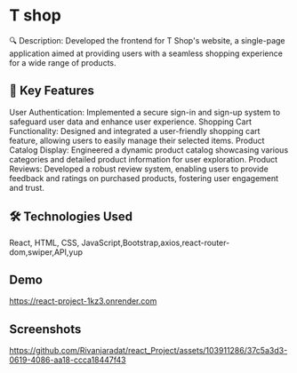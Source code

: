 
# T shop

🔍 Description: Developed the frontend for T Shop's website, a single-page application aimed at providing users with a seamless shopping experience for a wide range of products.


## 🎯 Key Features
User Authentication: Implemented a secure sign-in and sign-up system to safeguard user data and enhance user experience. Shopping Cart Functionality: Designed and integrated a user-friendly shopping cart feature, allowing users to easily manage their selected items. Product Catalog Display: Engineered a dynamic product catalog showcasing various categories and detailed product information for user exploration. Product Reviews: Developed a robust review system, enabling users to provide feedback and ratings on purchased products, fostering user engagement and trust.
## 🛠️ Technologies Used
React, HTML, CSS, JavaScript,Bootstrap,axios,react-router-dom,swiper,API,yup
## Demo

https://react-project-1kz3.onrender.com



## Screenshots



https://github.com/Rivanjaradat/react_Project/assets/103911286/37c5a3d3-0619-4086-aa18-ccca18447f43


 
